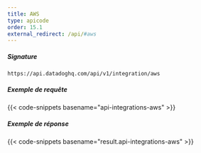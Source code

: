 ```yaml
---
title: AWS
type: apicode
order: 15.1
external_redirect: /api/#aws
---
```


##### Signature
`https://api.datadoghq.com/api/v1/integration/aws`

##### Exemple de requête
{{< code-snippets basename="api-integrations-aws" >}}

##### Exemple de réponse
{{< code-snippets basename="result.api-integrations-aws" >}}

